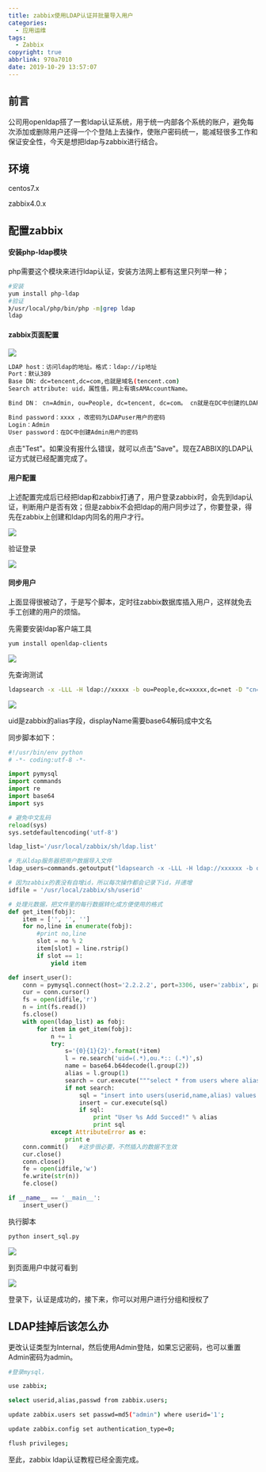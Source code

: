 ```yaml
---
title: zabbix使用LDAP认证并批量导入用户
categories:
  - 应用运维
tags:
  - Zabbix
copyright: true
abbrlink: 970a7010
date: 2019-10-29 13:57:07
---
```


## 前言

公司用openldap搭了一套ldap认证系统，用于统一内部各个系统的账户，避免每次添加或删除用户还得一个个登陆上去操作，使账户密码统一，能减轻很多工作和保证安全性，今天是想把ldap与zabbix进行结合。



## 环境

centos7.x

zabbix4.0.x

<!--more-->



## 配置zabbix

#### **安装php-ldap模块**

php需要这个模块来进行ldap认证，安装方法网上都有这里只列举一种；

```bash
#安装
yum install php-ldap
#验证
》/usr/local/php/bin/php -m|grep ldap
ldap
```

#### **zabbix页面配置**

![](zabbix使用LDAP认证并批量导入用户/1.png)

```bash
LDAP host：访问ldap的地址。格式：ldap://ip地址
Port：默认389
Base DN: dc=tencent,dc=com,也就是域名(tencent.com)
Search attribute: uid，属性值，网上有填sAMAccountName。

Bind DN： cn=Admin, ou=People, dc=tencent, dc=com。 cn就是在DC中创建的LDAPuser用户， ou就是LDAPuser属于哪个ou，dc=tencent和dc=com不在解释。

Bind password：xxxx ，改密码为LDAPuser用户的密码
Login：Admin
User password：在DC中创建Admin用户的密码
```

点击"Test"。如果没有报什么错误，就可以点击"Save"。现在ZABBIX的LDAP认证方式就已经配置完成了。

#### **用户配置**

上述配置完成后已经把ldap和zabbix打通了，用户登录zabbix时，会先到ldap认证，判断用户是否有效；但是zabbix不会把ldap的用户同步过了，你要登录，得先在zabbix上创建和ldap内同名的用户才行。

![](zabbix使用LDAP认证并批量导入用户/2.png)

验证登录

![](zabbix使用LDAP认证并批量导入用户/3.png)

#### 同步用户

上面显得很被动了，于是写个脚本，定时往zabbix数据库插入用户，这样就免去手工创建的用户的烦恼。

先需要安装ldap客户端工具

```bash
yum install openldap-clients
```

![](zabbix使用LDAP认证并批量导入用户/4.png)

先查询测试

```bash
ldapsearch -x -LLL -H ldap://xxxxx -b ou=People,dc=xxxxx,dc=net -D "cn=admin,dc=xxxxxx,dc=net" -w 密码 displayName|sed '/^$/d'|sed '1d'
```

![](zabbix使用LDAP认证并批量导入用户/5.png)

uid是zabbix的alias字段，displayName需要base64解码成中文名

同步脚本如下：

```python
#!/usr/bin/env python
# -*- coding:utf-8 -*-

import pymysql
import commands
import re
import base64
import sys

# 避免中文乱码
reload(sys)
sys.setdefaultencoding('utf-8')

ldap_list='/usr/local/zabbix/sh/ldap.list'

# 先从ldap服务器把用户数据导入文件
ldap_users=commands.getoutput("ldapsearch -x -LLL -H ldap://xxxxxx -b ou=People,dc=xxxxx,dc=net -D "cn=admin,dc=xxxxx,dc=net" -w xxxxx displayName|sed '/^$/d'|sed '1d' > %s" % ldap_list)

# 因为zabbix的表没有自增id，所以每次操作都会记录下id，并递增
idfile = '/usr/local/zabbix/sh/userid'

# 处理元数据，把文件里的每行数据转化成方便使用的格式
def get_item(fobj):
    item = ['', '', '']
    for no,line in enumerate(fobj):
        #print no,line
        slot = no % 2
        item[slot] = line.rstrip()
        if slot == 1:
            yield item

def insert_user():
    conn = pymysql.connect(host='2.2.2.2', port=3306, user='zabbix', passwd='zabbix', db='zabbix', charset='utf8')
    cur = conn.cursor()
    fs = open(idfile,'r')
    n = int(fs.read())
    fs.close()
    with open(ldap_list) as fobj:
        for item in get_item(fobj):
            n += 1
            try:
                s='{0}{1}{2}'.format(*item)
                l = re.search('uid=(.*),ou.*:: (.*)',s)
                name = base64.b64decode(l.group(2))
                alias = l.group(1)
                search = cur.execute("""select * from users where alias = %s""", (alias, ))
                if not search:
                    sql = "insert into users(userid,name,alias) values ('%s','%s','%s');" % (n,name,alias)
                    insert = cur.execute(sql)
                    if sql:
                        print "User %s Add Succed!" % alias
                        print sql
            except AttributeError as e:
                print e
    conn.commit()   #这步很必要，不然插入的数据不生效
    cur.close()
    conn.close()
    fe = open(idfile,'w')
    fe.write(str(n))
    fe.close()

if __name__ == '__main__':
    insert_user()
```

执行脚本

```bash
python insert_sql.py
```

![](zabbix使用LDAP认证并批量导入用户/6.png)

到页面用户中就可看到

![](zabbix使用LDAP认证并批量导入用户/7.png)

登录下，认证是成功的，接下来，你可以对用户进行分组和授权了

## LDAP挂掉后该怎么办

更改认证类型为Internal，然后使用Admin登陆，如果忘记密码，也可以重置Admin密码为admin。

```bash
#登录mysql，

use zabbix;

select userid,alias,passwd from zabbix.users;

update zabbix.users set passwd=md5("admin") where userid='1';

update zabbix.config set authentication_type=0;

flush privileges;
```

至此，zabbix  ldap认证教程已经全面完成。